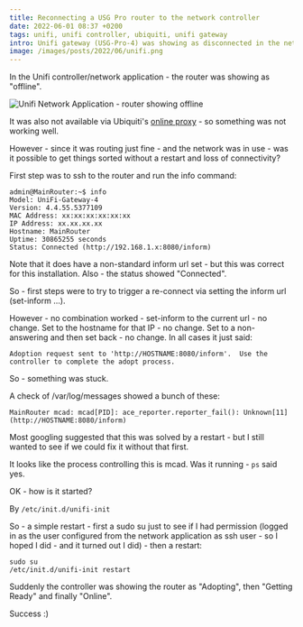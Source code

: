 ```yaml
---
title: Reconnecting a USG Pro router to the network controller
date: 2022-06-01 08:37 +0200
tags: unifi, unifi controller, ubiquiti, unifi gateway
intro: Unifi gateway (USG-Pro-4) was showing as disconnected in the network application/controller - but had a fully functioning inform url. However it was routing correctly - was it possible to fix this without a restart?
image: /images/posts/2022/06/unifi.png
---
```


In the Unifi controller/network application - the router was showing as "offline".

![Unifi Network Application - router showing offline](/images/posts/2022/06/unifi.png)

It was also not available via Ubiquiti's [online proxy](https://unifi.ui.com/) - so something was not working well.

However - since it was routing just fine - and the network was in use - was it possible to get things sorted without a restart and loss of connectivity?

First step was to ssh to the router and run the info command:

```text
admin@MainRouter:~$ info
Model: UniFi-Gateway-4
Version: 4.4.55.5377109
MAC Address: xx:xx:xx:xx:xx:xx
IP Address: xx.xx.xx.xx
Hostname: MainRouter
Uptime: 30865255 seconds
Status: Connected (http://192.168.1.x:8080/inform)
```

Note that it does have a non-standard inform url set - but this was correct for this installation. Also - the status showed "Connected".

So - first steps were to try to trigger a re-connect via setting the inform url (set-inform ...).

However - no combination worked - set-inform to the current url - no change. Set to the hostname for that IP - no change. Set to a non-answering and then set back - no change. In all cases it just said:

```text
Adoption request sent to 'http://HOSTNAME:8080/inform'.  Use the controller to complete the adopt process.
```

So - something was stuck.

A check of /var/log/messages showed a bunch of these:

```text
MainRouter mcad: mcad[PID]: ace_reporter.reporter_fail(): Unknown[11] (http://HOSTNAME:8080/inform)
```

Most googling suggested that this was solved by a restart - but I still wanted to see if we could fix it without that first.

It looks like the process controlling this is mcad. Was it running - `ps` said yes.

OK - how is it started?

By `/etc/init.d/unifi-init`

So - a simple restart - first a sudo su just to see if I had permission (logged in as the user configured from the network application as ssh user - so I hoped I did - and it turned out I did) - then a restart:

```shell
sudo su
/etc/init.d/unifi-init restart
```

Suddenly the controller was showing the router as "Adopting", then "Getting Ready" and finally "Online".

Success :)
